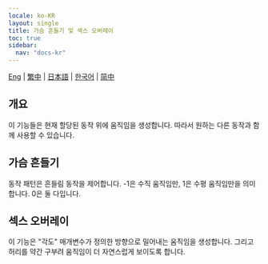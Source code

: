 ```yaml
---
locale: ko-KR
layout: single
title: 가슴 흔들기 및 섹스 오버레이
toc: true
sidebar:
  nav: "docs-kr"
---
```

[Eng](/dancexr/features/boob_shake_sex_overlay) | [繁中](/tw/dancexr/features/boob_shake_sex_overlay) | [日本語](/jp/dancexr/features/boob_shake_sex_overlay) | [한국어](/kr/dancexr/features/boob_shake_sex_overlay) | [简中](/zh/dancexr/features/boob_shake_sex_overlay)


## 개요
이 기능들은 현재 할당된 동작 위에 움직임을 생성합니다. 따라서 원하는 다른 동작과 함께 사용할 수 있습니다.

## 가슴 흔들기
동작 패턴은 흔들림 동작을 제어합니다. -1은 수직 움직임만, 1은 수평 움직임만을 의미합니다. 0은 둘 다입니다.

## 섹스 오버레이
이 기능은 "각도" 매개변수가 정의한 방향으로 밀어내는 움직임을 생성합니다. 그리고 허리를 약간 구부려 움직임이 더 자연스럽게 보이도록 합니다.